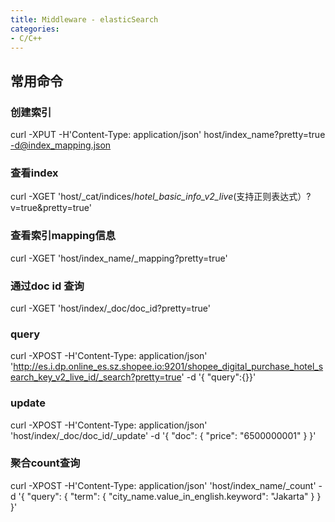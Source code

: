 ```yaml
---
title: Middleware - elasticSearch
categories:
- C/C++
---
```




## 常用命令
### 创建索引
curl -XPUT -H'Content-Type: application/json'  host/index_name?pretty=true -d@index_mapping.json 

### 查看index
curl -XGET 'host/_cat/indices/*hotel_basic_info_v2_live*(支持正则表达式）?v=true&pretty=true'

### 查看索引mapping信息
curl -XGET 'host/index_name/_mapping?pretty=true'

### 通过doc id 查询
curl -XGET  'host/index/_doc/doc_id?pretty=true'

### query
curl -XPOST -H'Content-Type: application/json' 'http://es.i.dp.online_es.sz.shopee.io:9201/shopee_digital_purchase_hotel_search_key_v2_live_id/_search?pretty=true' -d '{
"query":{}}'


### update
curl -XPOST  -H'Content-Type: application/json' 'host/index/_doc/doc_id/_update' -d '{
"doc": {
    "price": "6500000001"
}
}'

### 聚合count查询
curl -XPOST -H'Content-Type: application/json' 'host/index_name/_count' -d '{
    "query": {
        "term": {
            "city_name.value_in_english.keyword": "Jakarta"
        }
    }
}'

